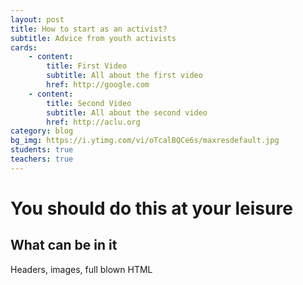 ```yaml
---
layout: post
title: How to start as an activist?
subtitle: Advice from youth activists
cards:
    - content:
        title: First Video
        subtitle: All about the first video
        href: http://google.com
    - content:
        title: Second Video
        subtitle: All about the second video
        href: http://aclu.org
category: blog
bg_img: https://i.ytimg.com/vi/oTcalBQCe6s/maxresdefault.jpg
students: true
teachers: true
---
```


You should do this at your leisure
==================================

## What can be in it

Headers, images, full blown HTML
